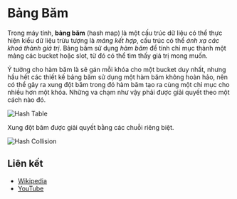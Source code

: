 # Bảng Băm

Trong máy tính, **bảng băm** (hash map) là một cấu trúc dữ liệu có thể thực hiện kiểu dữ liệu trừu tượng là *mảng kết hợp*, cấu trúc có thể *ánh xạ các khoá thành giá trị*. Bảng băm sử dụng *hàm băm* để tính chỉ mục thành một mảng các bucket hoặc slot, từ đó có thể tìm thấy giá trị mong muốn.

Ý tưởng cho hàm băm là sẽ gán mỗi khóa cho một bucket duy nhất, nhưng hầu hết các thiết kế bảng băm sử dụng một hàm băm không hoàn hảo, nên có thể gây ra xung đột băm trong đó hàm băm tạo ra cùng một chỉ mục cho nhiều hơn một khóa. Những va chạm như vậy phải được giải quyết theo một cách nào đó.

![Hash Table](https://upload.wikimedia.org/wikipedia/commons/7/7d/Hash_table_3_1_1_0_1_0_0_SP.svg)

Xung đột băm được giải quyết bằng các chuỗi riêng biệt.

![Hash Collision](https://upload.wikimedia.org/wikipedia/commons/d/d0/Hash_table_5_0_1_1_1_1_1_LL.svg)

## Liên kết

- [Wikipedia](https://en.wikipedia.org/wiki/Hash_table)
- [YouTube](https://www.youtube.com/watch?v=shs0KM3wKv8&index=4&list=PLLXdhg_r2hKA7DPDsunoDZ-Z769jWn4R8)